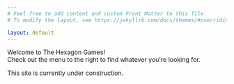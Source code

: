 ```yaml
---
# Feel free to add content and custom Front Matter to this file.
# To modify the layout, see https://jekyllrb.com/docs/themes/#overriding-theme-defaults

layout: default
---
```

Welcome to The Hexagon Games!  
Check out the menu to the right to find whatever you're looking for.

This site is currently under construction.
